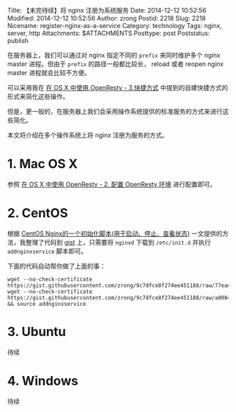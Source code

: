 Title: 【未完待续】将 nginx 注册为系统服务
Date: 2014-12-12 10:52:56
Modified: 2014-12-12 10:52:56
Author: zrong
Postid: 2218
Slug: 2218
Nicename: register-nginx-as-a-service
Category: technology
Tags: nginx, server, http
Attachments: $ATTACHMENTS
Posttype: post
Poststatus: publish

在服务器上，我们可以通过对 nginx 指定不同的 `prefix` 来同时维护多个 nginx master 进程。但由于 `prefix` 的路径一般都比较长， reload 或者 reopen nginx master 进程就会比较不方便。

可以采用我在 [在 OS X 中使用 OpenResty - 3.快捷方式][1] 中提到的自建快捷方式的形式来简化这些操作。

但是，更一般的，在服务器上我们会采用操作系统提供的标准服务的方式来进行这些简化。

本文将介绍在多个操作系统上将 nginx 注册为服务的方式。

# 1. Mac OS X

参照 [在 OS X 中使用 OpenResty - 2. 配置 OpenResty 环境][2] 进行配置即可。

# 2. CentOS

根据 [CentOS Nginx的一个初始化脚本(用于启动、停止、查看状态)][3] 一文提供的方法，我整理了代码到 [gist][4] 上，只需要将 `nginxd` 下载到 `/etc/init.d` 并执行 `addnginxservice` 脚本即可。

下面的代码自动帮你做了上面的事：

    wget --no-check-certificate https://gist.githubusercontent.com/zrong/9c7dfce8f274ee451188/raw/77eada5f92dd5583838390f26cc9790b00e63137/nginxd
    wget --no-check-certificate https://gist.githubusercontent.com/zrong/9c7dfce8f274ee451188/raw/a0084d1ae6d5175c913e4593c99d493487d14c75/addnginxservice && source addnginxservice

# 3. Ubuntu

待续

# 4. Windows

待续

[1]: http://zengrong.net/post/2217.htm#shortcut
[2]: http://zengrong.net/post/2217.htm#service
[3]: https://www.centos.bz/2011/07/centos-nginx-init-script/
[4]: https://gist.github.com/zrong/9c7dfce8f274ee451188
